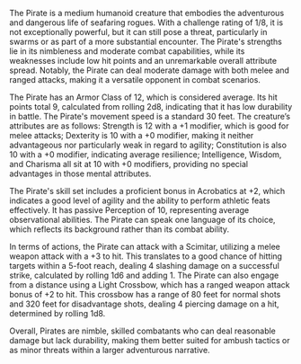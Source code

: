 The Pirate is a medium humanoid creature that embodies the adventurous and dangerous life of seafaring rogues. With a challenge rating of 1/8, it is not exceptionally powerful, but it can still pose a threat, particularly in swarms or as part of a more substantial encounter. The Pirate's strengths lie in its nimbleness and moderate combat capabilities, while its weaknesses include low hit points and an unremarkable overall attribute spread. Notably, the Pirate can deal moderate damage with both melee and ranged attacks, making it a versatile opponent in combat scenarios.

The Pirate has an Armor Class of 12, which is considered average. Its hit points total 9, calculated from rolling 2d8, indicating that it has low durability in battle. The Pirate's movement speed is a standard 30 feet. The creature’s attributes are as follows: Strength is 12 with a +1 modifier, which is good for melee attacks; Dexterity is 10 with a +0 modifier, making it neither advantageous nor particularly weak in regard to agility; Constitution is also 10 with a +0 modifier, indicating average resilience; Intelligence, Wisdom, and Charisma all sit at 10 with +0 modifiers, providing no special advantages in those mental attributes.

The Pirate's skill set includes a proficient bonus in Acrobatics at +2, which indicates a good level of agility and the ability to perform athletic feats effectively. It has passive Perception of 10, representing average observational abilities. The Pirate can speak one language of its choice, which reflects its background rather than its combat ability.

In terms of actions, the Pirate can attack with a Scimitar, utilizing a melee weapon attack with a +3 to hit. This translates to a good chance of hitting targets within a 5-foot reach, dealing 4 slashing damage on a successful strike, calculated by rolling 1d6 and adding 1. The Pirate can also engage from a distance using a Light Crossbow, which has a ranged weapon attack bonus of +2 to hit. This crossbow has a range of 80 feet for normal shots and 320 feet for disadvantage shots, dealing 4 piercing damage on a hit, determined by rolling 1d8.

Overall, Pirates are nimble, skilled combatants who can deal reasonable damage but lack durability, making them better suited for ambush tactics or as minor threats within a larger adventurous narrative.